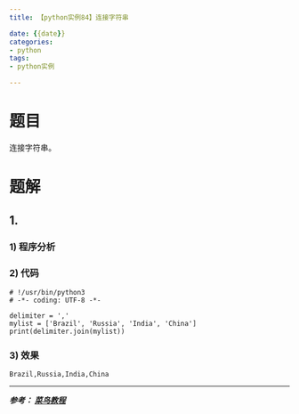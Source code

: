 ```yaml
---
title: 【python实例84】连接字符串

date: {{date}}
categories:
- python
tags:
- python实例

---
```

# 题目
连接字符串。

# 题解
## 1.
### 1) 程序分析
### 2) 代码

```
# !/usr/bin/python3
# -*- coding: UTF-8 -*-

delimiter = ','
mylist = ['Brazil', 'Russia', 'India', 'China']
print(delimiter.join(mylist))

```

### 3) 效果
```
Brazil,Russia,India,China
```


---
***参考：
[菜鸟教程](https://www.runoob.com/python/python-100-examples.html)***
